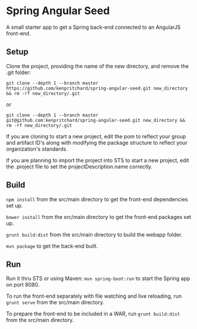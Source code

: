 # Spring Angular Seed
A small starter app to get a Spring back-end connected to an AngularJS front-end.

## Setup
Clone the project, providing the name of the new directory, and remove the .git folder:

`git clone --depth 1 --branch master https://github.com/kenpritchard/spring-angular-seed.git new_directory && rm -rf new_directory/.git`

or

`git clone --depth 1 --branch master git@github.com:kenpritchard/spring-angular-seed.git new_directory && rm -rf new_directory/.git`

If you are cloning to start a new project, edit the pom to reflect your group and artifact ID's along with modifying the package structure to reflect your organization's standards.

If you are planning to import the project into STS to start a new project, edit the .project file to set the projectDescription.name correctly.

## Build
`npm install` from the src/main directory to get the front-end dependencies set up.

`bower install` from the src/main directory to get the front-end packages set up.

`grunt build:dist` from the src/main directory to build the webapp folder.

`mvn package` to get the back-end built.

## Run
Run it thru STS or using Maven: `mvn spring-boot:run` to start the Spring app on port 8080.

To run the front-end separately with file watching and live reloading, run `grunt serve` from the src/main directory.

To prepare the front-end to be included in a WAR, run `grunt build:dist` from the src/main directory.
